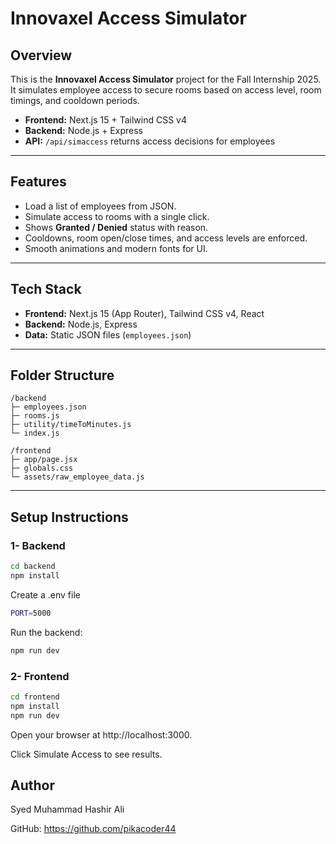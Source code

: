 # Innovaxel Access Simulator

## Overview

This is the **Innovaxel Access Simulator** project for the Fall Internship 2025.  
It simulates employee access to secure rooms based on access level, room timings, and cooldown periods.

- **Frontend:** Next.js 15 + Tailwind CSS v4
- **Backend:** Node.js + Express
- **API:** `/api/simaccess` returns access decisions for employees

---

## Features

- Load a list of employees from JSON.
- Simulate access to rooms with a single click.
- Shows **Granted / Denied** status with reason.
- Cooldowns, room open/close times, and access levels are enforced.
- Smooth animations and modern fonts for UI.

---

## Tech Stack

- **Frontend:** Next.js 15 (App Router), Tailwind CSS v4, React
- **Backend:** Node.js, Express
- **Data:** Static JSON files (`employees.json`)

---

## Folder Structure

```
/backend
├─ employees.json
├─ rooms.js
├─ utility/timeToMinutes.js
└─ index.js

/frontend
├─ app/page.jsx
├─ globals.css
└─ assets/raw_employee_data.js
```

---

## Setup Instructions

### 1- Backend

```bash
cd backend
npm install
```

Create a .env file

```bash
PORT=5000
```

Run the backend:

```bash
npm run dev
```

### 2- Frontend

```bash
cd frontend
npm install
npm run dev
```

Open your browser at http://localhost:3000.

Click Simulate Access to see results.

## Author

Syed Muhammad Hashir Ali

GitHub: https://github.com/pikacoder44

